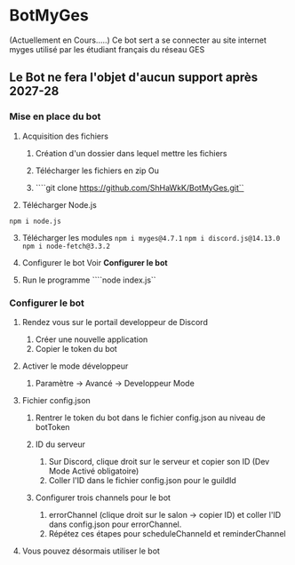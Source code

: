 # BotMyGes 

(Actuellement en Cours.....) 
Ce bot sert a se connecter au site internet myges utilisé par les étudiant français du réseau GES

## Le Bot ne fera l'objet d'aucun support après 2027-28

### Mise en place du bot
1. Acquisition des fichiers
    1. Création d'un dossier dans lequel mettre les fichiers

    2. Télécharger les fichiers en zip
    Ou
    3. ````git clone https://github.com/ShHaWkK/BotMyGes.git``

2. Télécharger Node.js

 ``` npm i node.js ```

3. Télécharger les modules
 ```npm i myges@4.7.1```
 ```npm i discord.js@14.13.0```
 ```npm i node-fetch@3.3.2```

4. Configurer le bot
 Voir __Configurer le bot__

5. Run le programme
 ````node index.js``






### Configurer le bot

1. Rendez vous sur le portail developpeur de Discord
    1. Créer une nouvelle application
    2. Copier le token du bot

2. Activer le mode développeur
    1. Paramètre -> Avancé -> Developpeur Mode

3. Fichier config.json
    1. Rentrer le token du bot dans le fichier config.json au niveau de botToken
    2. ID du serveur
        1. Sur Discord, clique droit sur le serveur et copier son ID (Dev Mode Activé obligatoire)
        2. Coller l'ID dans le fichier config.json pour le guildId

    3. Configurer trois channels pour le bot
        1. errorChannel (clique droit sur le salon -> copier ID) et coller l'ID dans config.json pour errorChannel.
        2. Répétez ces étapes pour scheduleChanneId et reminderChannel

4. Vous pouvez désormais utiliser le bot
 
